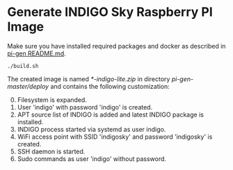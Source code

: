 Generate INDIGO Sky Raspberry PI Image
==============

Make sure you have installed required packages and docker as described in
[pi-gen README.md](https://github.com/RPi-Distro/pi-gen/blob/master/README.md).
```
./build.sh
```
The created image is named _*-indigo-lite.zip_ in directory _pi-gen-master/deploy_ and contains the following customization:

0. Filesystem is expanded.
1. User 'indigo' with password 'indigo' is created.
2. APT source list of INDIGO is added and latest INDIGO package is installed.
3. INDIGO process started via systemd as user indigo.
4. WiFi access point with SSID 'indigosky' and password 'indigosky' is created.
5. SSH daemon is started.
6. Sudo commands as user 'indigo' without password.
